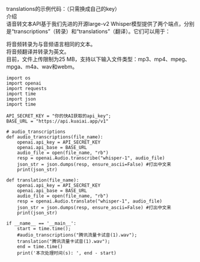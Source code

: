 translations的示例代码：（只需换成自己的key）   <br>
介绍<br>
语音转文本API基于我们先进的开源large-v2 Whisper模型提供了两个端点，分别是“transcriptions”（转录）和“translations”（翻译）。它们可以用于：<br>

将音频转录为与音频语言相同的文本。<br>
将音频翻译并转录为英文。<br>
目前，文件上传限制为25 MB，支持以下输入文件类型：mp3、mp4、mpeg、mpga、m4a、wav和webm。<br>
```
import os
import openai
import requests
import time
import json
import time

API_SECRET_KEY = "你的快AI获取的api_key";
BASE_URL = "https://api.kuaiai.app/v1"

# audio_transcriptions
def audio_transcriptions(file_name):
    openai.api_key = API_SECRET_KEY
    openai.api_base = BASE_URL
    audio_file = open(file_name, "rb")
    resp = openai.Audio.transcribe("whisper-1", audio_file)
    json_str = json.dumps(resp, ensure_ascii=False) #打出中文来
    print(json_str)

def translation(file_name):
    openai.api_key = API_SECRET_KEY
    openai.api_base = BASE_URL
    audio_file = open(file_name, "rb")
    resp = openai.Audio.translate("whisper-1", audio_file)
    json_str = json.dumps(resp, ensure_ascii=False) #打出中文来
    print(json_str)

if __name__ == '__main__':
    start = time.time();
    #audio_transcriptions("腾讯流量卡试音(1).wav");
    translation("腾讯流量卡试音(1).wav");
    end = time.time()
    print('本次处理时间(s): ', end - start)
```
